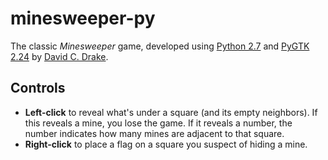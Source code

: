 minesweeper-py
==============

The classic _Minesweeper_ game, developed using [Python 2.7](https://python.org)
and [PyGTK 2.24](https://pypi.org/project/PyGTK) by
[David C. Drake](https://davidcdrake.com).

Controls
--------
* **Left-click** to reveal what's under a square (and its empty neighbors). If
this reveals a mine, you lose the game. If it reveals a number, the number
indicates how many mines are adjacent to that square.
* **Right-click** to place a flag on a square you suspect of hiding a mine.

